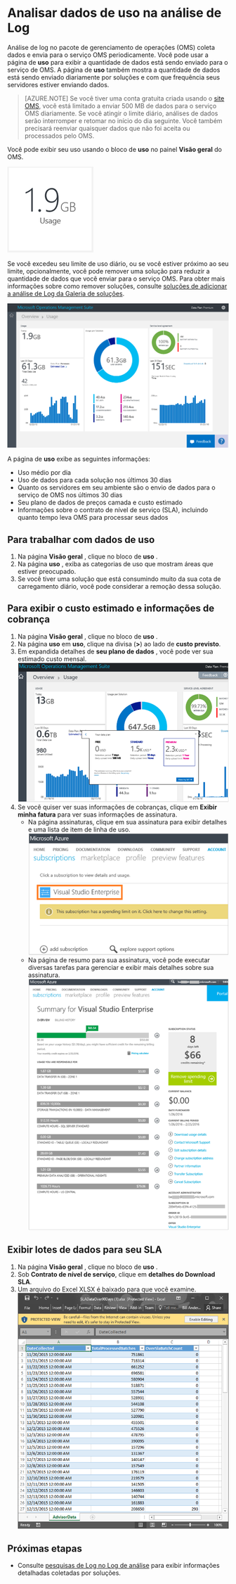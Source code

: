 <properties
    pageTitle="Analisar dados de uso na análise de Log | Microsoft Azure"
    description="Você pode usar a página de uso na análise de Log para exibir a quantidade de dados está sendo enviado para o serviço de OMS."
    services="log-analytics"
    documentationCenter=""
    authors="bandersmsft"
    manager="jwhit"
    editor=""/>

<tags
    ms.service="log-analytics"
    ms.workload="na"
    ms.tgt_pltfrm="na"
    ms.devlang="na"
    ms.topic="get-started-article"
    ms.date="08/11/2016"
    ms.author="banders"/>

# <a name="analyze-data-usage-in-log-analytics"></a>Analisar dados de uso na análise de Log

Análise de log no pacote de gerenciamento de operações (OMS) coleta dados e envia para o serviço OMS periodicamente.  Você pode usar a página de **uso** para exibir a quantidade de dados está sendo enviado para o serviço de OMS. A página de **uso** também mostra a quantidade de dados está sendo enviado diariamente por soluções e com que frequência seus servidores estiver enviando dados.

>[AZURE.NOTE] Se você tiver uma conta gratuita criada usando o [site OMS](http://www.microsoft.com/oms), você está limitado a enviar 500 MB de dados para o serviço OMS diariamente. Se você atingir o limite diário, análises de dados serão interromper e retomar no início do dia seguinte. Você também precisará reenviar quaisquer dados que não foi aceita ou processados pelo OMS.

Você pode exibir seu uso usando o bloco de **uso** no painel **Visão geral** do OMS.

![bloco de uso](./media/log-analytics-usage/usage-tile.png)

Se você excedeu seu limite de uso diário, ou se você estiver próximo ao seu limite, opcionalmente, você pode remover uma solução para reduzir a quantidade de dados que você enviar para o serviço OMS. Para obter mais informações sobre como remover soluções, consulte [soluções de adicionar a análise de Log da Galeria de soluções](log-analytics-add-solutions.md).

![Painel de uso](./media/log-analytics-usage/usage-dashboard.png)

A página de **uso** exibe as seguintes informações:

- Uso médio por dia
- Uso de dados para cada solução nos últimos 30 dias
- Quanto os servidores em seu ambiente são o envio de dados para o serviço de OMS nos últimos 30 dias
- Seu plano de dados de preços camada e custo estimado
- Informações sobre o contrato de nível de serviço (SLA), incluindo quanto tempo leva OMS para processar seus dados

## <a name="to-work-with-usage-data"></a>Para trabalhar com dados de uso

1. Na página **Visão geral** , clique no bloco de **uso** .
2. Na página **uso** , exiba as categorias de uso que mostram áreas que estiver preocupado.
3. Se você tiver uma solução que está consumindo muito da sua cota de carregamento diário, você pode considerar a remoção dessa solução.

## <a name="to-view-your-estimated-cost-and-billing-information"></a>Para exibir o custo estimado e informações de cobrança
1. Na página **Visão geral** , clique no bloco de **uso** .
2. Na página **uso** em **uso**, clique na divisa (**>**) ao lado de **custo previsto**.
3. Em expandida detalhes de **seu plano de dados** , você pode ver sua estimado custo mensal.  
    ![Seu plano de dados](./media/log-analytics-usage/usage-data-plan.png)
4. Se você quiser ver suas informações de cobranças, clique em **Exibir minha fatura** para ver suas informações de assinatura.
    - Na página assinaturas, clique em sua assinatura para exibir detalhes e uma lista de item de linha de uso.  
        ![assinatura](./media/log-analytics-usage/usage-sub01.png)
    - Na página de resumo para sua assinatura, você pode executar diversas tarefas para gerenciar e exibir mais detalhes sobre sua assinatura.  
        ![detalhes da assinatura](./media/log-analytics-usage/usage-sub02.png)

## <a name="to-view-data-batches-for-your-sla"></a>Exibir lotes de dados para seu SLA
1. Na página **Visão geral** , clique no bloco de **uso** .
2. Sob **Contrato de nível de serviço**, clique em **detalhes do Download SLA**.
3. Um arquivo do Excel XLSX é baixado para que você examine.  
    ![Detalhes de SLA](./media/log-analytics-usage/usage-sla-details.png)

## <a name="next-steps"></a>Próximas etapas

- Consulte [pesquisas de Log no Log de análise](log-analytics-log-searches.md) para exibir informações detalhadas coletadas por soluções.
